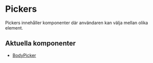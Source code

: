 #  Pickers

Pickers innehåller komponenter där användaren kan välja mellan olika element. 


## Aktuella komponenter

* [BodyPicker](BodyPicker/README.md)
